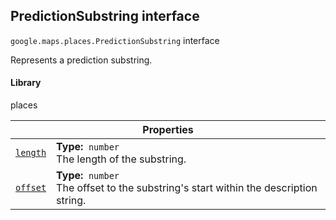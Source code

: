 
<h2 id="PredictionSubstring">PredictionSubstring interface</h2>
<p>
<code><span itemprop="path">google.maps.places</span>.<span itemprop="name">PredictionSubstring</span></code>
interface
</p>
<p>Represents a prediction substring.</p>
<h4>Library</h4>
<p>places</p>
<div class="devsite-table-wrapper"><table class="properties responsive" summary="interface PredictionSubstring - Properties">
<thead>
<tr><th colspan="2">Properties</th>
</tr></thead>
<tbody>
<tr id="PredictionSubstring.length">
<td itemprop="property"><code><a class="secret-link" href="#PredictionSubstring.length"><span>length</span></a></code></td>
<td><div><strong>Type:</strong>&nbsp; <code>number</code></div>
<div class="desc">The length of the substring.</div></td>
</tr>
<tr id="PredictionSubstring.offset">
<td itemprop="property"><code><a class="secret-link" href="#PredictionSubstring.offset"><span>offset</span></a></code></td>
<td><div><strong>Type:</strong>&nbsp; <code>number</code></div>
<div class="desc">The offset to the substring's start within the description string.</div></td>
</tr>
</tbody>
</table></div>
